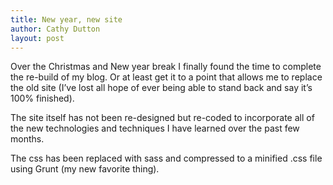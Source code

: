 ```yaml
---
title: New year, new site
author: Cathy Dutton
layout: post
---
```

Over the Christmas and New year break I finally found the time to complete the re-build of my blog. Or at least get it to a point that allows me to replace the old site (I&#8217;ve lost all hope of ever being able to stand back and say it&#8217;s 100% finished).

The site itself has not been re-designed but re-coded to incorporate all of the new technologies and techniques I have learned over the past few months.

The css has been replaced with sass and compressed to a minified .css file using Grunt (my new favorite thing).
